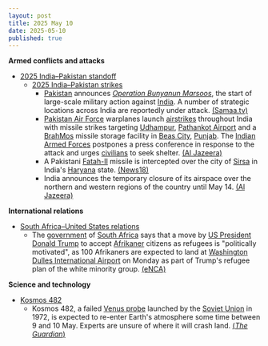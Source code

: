 ```yaml
---
layout: post
title: 2025 May 10
date: 2025-05-10
published: true
---
```



**Armed conflicts and attacks**

* [2025 India–Pakistan standoff](https://en.wikipedia.org/wiki/2025_India%E2%80%93Pakistan_standoff "2025 India–Pakistan standoff")
  + [2025 India–Pakistan strikes](https://en.wikipedia.org/wiki/2025_India%E2%80%93Pakistan_strikes "2025 India–Pakistan strikes")
    - [Pakistan](https://en.wikipedia.org/wiki/Pakistan "Pakistan") announces *[Operation Bunyanun Marsoos](https://en.wikipedia.org/wiki/Operation_Bunyanun_Marsoos "Operation Bunyanun Marsoos")*, the start of large-scale military action against [India](https://en.wikipedia.org/wiki/India "India"). A number of strategic locations across India are reportedly under attack. [(Samaa.tv)](https://www.samaa.tv/2087433227-operation-bunyan-um-marsus-pakistan-attacks-india-with-counter-strikes)
    - [Pakistan Air Force](https://en.wikipedia.org/wiki/Pakistan_Air_Force "Pakistan Air Force") warplanes launch [airstrikes](https://en.wikipedia.org/wiki/Airstrike "Airstrike") throughout India with missile strikes targeting [Udhampur](https://en.wikipedia.org/wiki/Udhampur "Udhampur"), [Pathankot Airport](https://en.wikipedia.org/wiki/Pathankot_Airport "Pathankot Airport") and a [BrahMos](https://en.wikipedia.org/wiki/BrahMos "BrahMos") missile storage facility in [Beas City](https://en.wikipedia.org/wiki/Beas_City "Beas City"), [Punjab](https://en.wikipedia.org/wiki/Punjab%2C_India "Punjab, India"). The [Indian Armed Forces](https://en.wikipedia.org/wiki/Indian_Armed_Forces "Indian Armed Forces") postpones a press conference in response to the attack and urges [civilians](https://en.wikipedia.org/wiki/Civilian "Civilian") to seek shelter. [(Al Jazeera)](https://www.aljazeera.com/news/liveblog/2025/5/10/india-pakistan-live-pakistan-airbases-targeted-as-blasts-rock-north-india)
    - A Pakistani [Fatah-II](https://en.wikipedia.org/wiki/Fatah_%28multiple_rocket_launcher%29#Fatah-II "Fatah (multiple rocket launcher)") missile is intercepted over the city of [Sirsa](https://en.wikipedia.org/wiki/Sirsa "Sirsa") in India's [Haryana](https://en.wikipedia.org/wiki/Haryana "Haryana") state. [(News18)](https://www.news18.com/india/india-cities-high-alert-pakistan-operation-bunyan-ul-marsoos-fateh-2-missile-intercepted-sirsa-operation-sindoor-latest-news-ws-l-9330892.html)
    - India announces the temporary closure of its airspace over the northern and western regions of the country until May 14. [(Al Jazeera)](https://aje.io/pw1um1?update=3699354)

**International relations**

* [South Africa–United States relations](https://en.wikipedia.org/wiki/South_Africa%E2%80%93United_States_relations "South Africa–United States relations")
  + The [government](https://en.wikipedia.org/wiki/Government_of_South_Africa "Government of South Africa") of [South Africa](https://en.wikipedia.org/wiki/South_Africa "South Africa") says that a move by [US President](https://en.wikipedia.org/wiki/US_President "US President") [Donald Trump](https://en.wikipedia.org/wiki/Donald_Trump "Donald Trump") to accept [Afrikaner](https://en.wikipedia.org/wiki/Afrikaner "Afrikaner") citizens as refugees is "politically motivated", as 100 Afrikaners are expected to land at [Washington Dulles International Airport](https://en.wikipedia.org/wiki/Washington_Dulles_International_Airport "Washington Dulles International Airport") on Monday as part of Trump's refugee plan of the white minority group. [(eNCA)](https://www.enca.com/news-top-stories/afrikaner-resettlement-dirco-labels-refugee-plan-politically-motivated)

**Science and technology**

* [Kosmos 482](https://en.wikipedia.org/wiki/Kosmos_482 "Kosmos 482")
  + Kosmos 482, a failed [Venus probe](https://en.wikipedia.org/wiki/List_of_missions_to_Venus "List of missions to Venus") launched by the [Soviet Union](https://en.wikipedia.org/wiki/Soviet_Union "Soviet Union") in 1972, is expected to re-enter Earth's atmosphere some time between 9 and 10 May. Experts are unsure of where it will crash land. [(*The Guardian*)](https://www.theguardian.com/science/2025/may/09/part-of-soviet-era-spacecraft-to-crash-to-earth-this-weekend)
